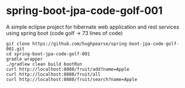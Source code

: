 # spring-boot-jpa-code-golf-001
A simple eclipse project for hibernate web application and rest services using spring boot (code golf -> 73 lines of code)

```
git clone https://github.com/hughpearse/spring-boot-jpa-code-golf-001.git
cd spring-boot-jpa-code-golf-001
gradle wrapper
./gradlew clean build bootRun
curl http://localhost:8080/fruit/add?name=Apple
curl http://localhost:8080/fruit/all
curl http://localhost:8080/fruit/search?name=Apple
```
